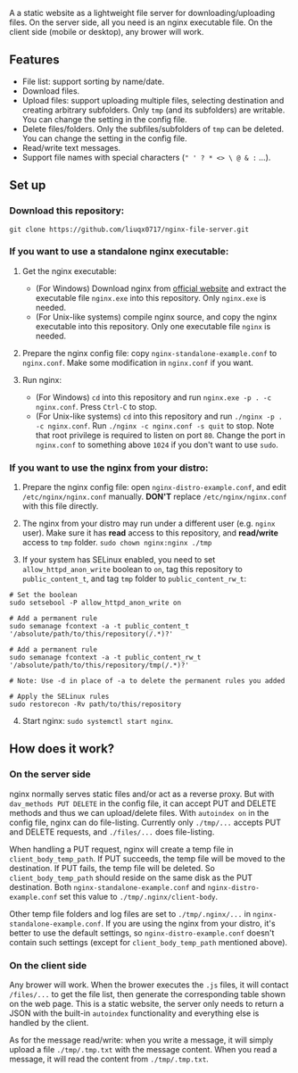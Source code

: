 A a static website as a lightweight file server for downloading/uploading files. On the server side, all you need is an nginx executable file. On the client side (mobile or desktop), any brower will work.

## Features
* File list: support sorting by name/date.
* Download files.
* Upload files: support uploading multiple files, selecting destination and creating arbitrary subfolders. Only `tmp` (and its subfolders) are writable. You can change the setting in the config file.
* Delete files/folders. Only the subfiles/subfolders of `tmp` can be deleted. You can change the setting in the config file.
* Read/write text messages.
* Support file names with special characters (`" ' ? * <> \ @ & :` ...).

## Set up

### Download this repository:
```
git clone https://github.com/liuqx0717/nginx-file-server.git
```

### If you want to use a standalone nginx executable:
1. Get the nginx executable:
    * (For Windows) Download nginx from [official website](http://nginx.org/en/download.html) and extract the executable file `nginx.exe` into this repository. Only `nginx.exe` is needed.
    * (For Unix-like systems) compile nginx source, and copy the nginx executable into this repository. Only one executable file `nginx` is needed.

2. Prepare the nginx config file: copy `nginx-standalone-example.conf` to `nginx.conf`. Make some modification in `nginx.conf` if you want.

3. Run nginx:
    * (For Windows) `cd` into this repository and run `nginx.exe -p . -c nginx.conf`. Press `Ctrl-C` to stop.
    * (For Unix-like systems) `cd` into this repository and run `./nginx -p . -c nginx.conf`. Run `./nginx -c nginx.conf -s quit` to stop. Note that root privilege is required to listen on port `80`. Change the port in `nginx.conf` to something above `1024` if you don't want to use `sudo`.

### If you want to use the nginx from your distro:

1. Prepare the nginx config file: open `nginx-distro-example.conf`, and edit `/etc/nginx/nginx.conf` manually. **DON'T** replace `/etc/nginx/nginx.conf` with this file directly.

2. The nginx from your distro may run under a different user (e.g. `nginx` user). Make sure it has **read** access to this repository, and **read/write** access to `tmp` folder. `sudo chown nginx:nginx ./tmp`

3. If your system has SELinux enabled, you need to set `allow_httpd_anon_write` boolean to `on`, tag this repository to `public_content_t`, and tag `tmp` folder to `public_content_rw_t`:
```
# Set the boolean
sudo setsebool -P allow_httpd_anon_write on

# Add a permanent rule
sudo semanage fcontext -a -t public_content_t '/absolute/path/to/this/repository(/.*)?'

# Add a permanent rule
sudo semanage fcontext -a -t public_content_rw_t '/absolute/path/to/this/repository/tmp(/.*)?'

# Note: Use -d in place of -a to delete the permanent rules you added

# Apply the SELinux rules
sudo restorecon -Rv path/to/this/repository
```

4. Start nginx: `sudo systemctl start nginx`.

## How does it work?

### On the server side
nginx normally serves static files and/or act as a reverse proxy. But with `dav_methods PUT DELETE` in the config file, it can accept PUT and DELETE methods and thus we can upload/delete files. With `autoindex on` in the config file, nginx can do file-listing. Currently only `./tmp/...` accepts PUT and DELETE requests, and `./files/...` does file-listing.

When handling a PUT request, nginx will create a temp file in `client_body_temp_path`. If PUT succeeds, the temp file will be moved to the destination. If PUT fails, the temp file will be deleted. So `client_body_temp_path` should reside on the same disk as the PUT destination. Both `nginx-standalone-example.conf` and `nginx-distro-example.conf` set this value to `./tmp/.nginx/client-body`.

Other temp file folders and log files are set to `./tmp/.nginx/...` in `nginx-standalone-example.conf`. If you are using the nginx from your distro, it's better to use the default settings, so `nginx-distro-example.conf` doesn't contain such settings (except for `client_body_temp_path` mentioned above).

### On the client side
Any brower will work. When the brower executes the `.js` files, it will contact `/files/...` to get the file list, then generate the corresponding table shown on the web page. This is a static website, the server only needs to return a JSON with the built-in `autoindex` functionality and everything else is handled by the client.

As for the message read/write: when you write a message, it will simply upload a file `./tmp/.tmp.txt` with the message content. When you read a message, it will read the content from `./tmp/.tmp.txt`.